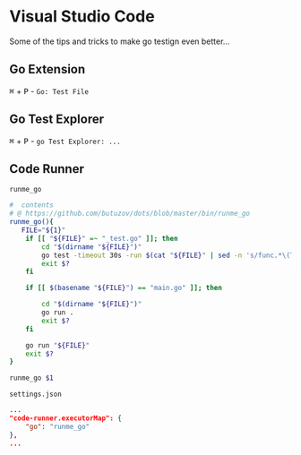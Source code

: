 
# Visual Studio Code

Some of the tips and tricks to make go testign even better...

## Go Extension

<kbd>⌘</kbd> + <kbd>P</kbd> - `Go: Test File`

## Go Test Explorer

<kbd>⌘</kbd> + <kbd>P</kbd> - `go Test Explorer: ...`

## Code Runner

`runme_go`
```bash
#  contents
# @ https://github.com/butuzov/dots/blob/master/bin/runme_go
runme_go(){
   FILE="${1}"
    if [[ "${FILE}" =~ "_test.go" ]]; then
        cd "$(dirname "${FILE}")"
        go test -timeout 30s -run $(cat "${FILE}" | sed -n 's/func.*\(Test.*\)(.*/\1/p' | xargs | sed 's/ /|/g') -v
        exit $?
    fi

    if [[ $(basename "${FILE}") == "main.go" ]]; then

        cd "$(dirname "${FILE}")"
        go run .
        exit $?
    fi

    go run "${FILE}"
    exit $?
}

runme_go $1
```
`settings.json`
```json
...
"code-runner.executorMap": {
    "go": "runme_go"
},
...
```
